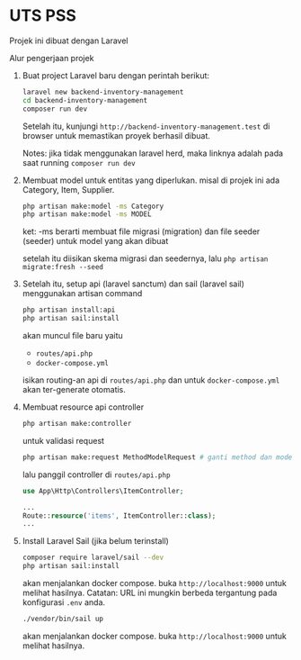 # UTS PSS

Projek ini dibuat dengan Laravel

Alur pengerjaan projek
1. Buat project Laravel baru dengan perintah berikut:
    ```bash
    laravel new backend-inventory-management
    cd backend-inventory-management
    composer run dev
    ```

    Setelah itu, kunjungi `http://backend-inventory-management.test` di browser untuk memastikan proyek berhasil dibuat.

    Notes: jika tidak menggunakan laravel herd, maka linknya adalah pada saat running `composer run dev`

2. Membuat model untuk entitas yang diperlukan. misal di projek ini ada Category, Item, Supplier.

    ```bash
    php artisan make:model -ms Category
    php artisan make:model -ms MODEL
    ```

    ket: -ms berarti membuat file migrasi (migration) dan file seeder (seeder) untuk model yang akan dibuat

    setelah itu diisikan skema migrasi dan seedernya, lalu `php artisan migrate:fresh --seed`

3. Setelah itu, setup api (laravel sanctum) dan sail (laravel sail) menggunakan artisan command 

    ```bash
    php artisan install:api
    php artisan sail:install
    ```

    akan muncul file baru yaitu
    * `routes/api.php`
    * `docker-compose.yml`

    isikan routing-an api di `routes/api.php` dan untuk `docker-compose.yml` akan ter-generate otomatis.

4. Membuat resource api controller
    ```bash
    php artisan make:controller
    ```

    untuk validasi request
    ```bash 
    php artisan make:request MethodModelRequest # ganti method dan model yang sesuai
    ```

    lalu panggil controller di `routes/api.php`
    ```php
    use App\Http\Controllers\ItemController;

    ...
    Route::resource('items', ItemController::class);
    ...
    ```

6. Install Laravel Sail (jika belum terinstall)
    ```bash
    composer require laravel/sail --dev
    php artisan sail:install
    ```
    akan menjalankan docker compose.
    buka ```http://localhost:9000``` untuk melihat hasilnya. 
    Catatan: URL ini mungkin berbeda tergantung pada konfigurasi `.env` anda.
    ```bash
    ./vendor/bin/sail up
    ```

    akan menjalankan docker compose.
    buka ```http://localhost:9000``` untuk melihat hasilnya.